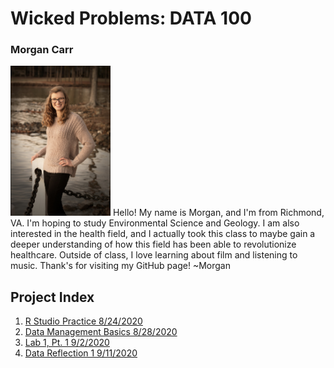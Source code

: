 # Wicked Problems: DATA 100
### Morgan Carr
<img src="dataintro.jpg" width="160" height="240" /> 
Hello! My name is Morgan, and I'm from Richmond, VA. I'm hoping to study Environmental Science and Geology. I am also interested in the health field, and I actually took this class to maybe gain a deeper understanding of how this field has been able to revolutionize healthcare. Outside of class, I love learning about film and listening to music. Thank's for visiting my GitHub page! 
~Morgan

## Project Index
1. [R Studio Practice 8/24/2020](runningboy.md)
2. [Data Management Basics 8/28/2020](liberia.md)
3. [Lab 1, Pt. 1 9/2/2020](lab1pt1.md)
4. [Data Reflection 1 9/11/2020](reflection1.md)

